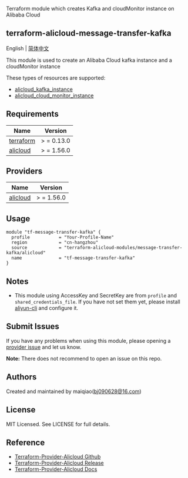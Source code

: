 Terraform module which creates Kafka and cloudMonitor instance on Alibaba Cloud  

terraform-alicloud-message-transfer-kafka
---

English | [简体中文](README-CN.md)

This module is used to create an Alibaba Cloud kafka instance and a cloudMonitor instance

These types of resources are supported:

* [alicloud_kafka_instance](https://registry.terraform.io/providers/aliyun/alicloud/latest/docs/resources/alikafka_instance)
* [alicloud_cloud_monitor_instance](https://registry.terraform.io/providers/aliyun/alicloud/latest/docs/resources/cms_alarm)



## Requirements

| Name | Version |
|------|---------|
| <a name="requirement_terraform"></a> [terraform](#requirement\_terraform) | > = 0.13.0 |
| <a name="requirement_alicloud"></a> [alicloud](#requirement\_alicloud) | > = 1.56.0 |

## Providers

| Name | Version |
|------|---------|
| <a name="provider_alicloud"></a> [alicloud](#provider\_alicloud) | > = 1.56.0 |

## Usage

```hcl
module "tf-message-transfer-kafka" {
  profile           = "Your-Profile-Name"
  region            = "cn-hangzhou"
  source            = "terraform-alicloud-modules/message-transfer-kafka/alicloud"
  name              = "tf-message-transfer-kafka"
}
```

## Notes

* This module using AccessKey and SecretKey are from `profile` and `shared_credentials_file`. If you have not set them
  yet, please install [aliyun-cli](https://github.com/aliyun/aliyun-cli#installation) and configure it.

## Submit Issues

If you have any problems when using this module, please opening
a [provider issue](https://github.com/aliyun/terraform-provider-alicloud/issues/new) and let us know.

**Note:** There does not recommend to open an issue on this repo.

## Authors

Created and maintained by maiqiao(bj090628@16.com)

## License

MIT Licensed. See LICENSE for full details.

## Reference

* [Terraform-Provider-Alicloud Github](https://github.com/aliyun/terraform-provider-alicloud)
* [Terraform-Provider-Alicloud Release](https://releases.hashicorp.com/terraform-provider-alicloud/)
* [Terraform-Provider-Alicloud Docs](https://registry.terraform.io/providers/aliyun/alicloud/latest/docs)
